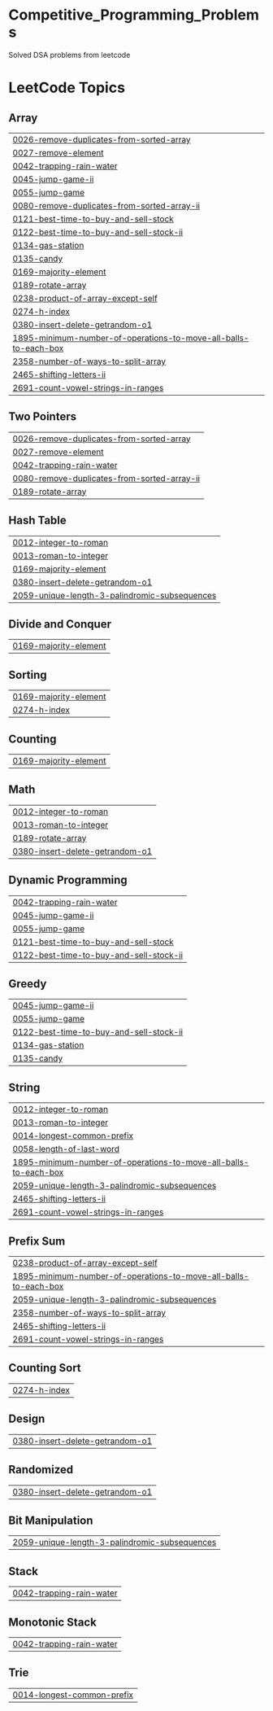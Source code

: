 # Competitive_Programming_Problems
Solved DSA problems from leetcode

<!---LeetCode Topics Start-->
# LeetCode Topics
## Array
|  |
| ------- |
| [0026-remove-duplicates-from-sorted-array](https://github.com/Dagmawi-Y/Competitive_Programming_Problems/tree/master/0026-remove-duplicates-from-sorted-array) |
| [0027-remove-element](https://github.com/Dagmawi-Y/Competitive_Programming_Problems/tree/master/0027-remove-element) |
| [0042-trapping-rain-water](https://github.com/Dagmawi-Y/Competitive_Programming_Problems/tree/master/0042-trapping-rain-water) |
| [0045-jump-game-ii](https://github.com/Dagmawi-Y/Competitive_Programming_Problems/tree/master/0045-jump-game-ii) |
| [0055-jump-game](https://github.com/Dagmawi-Y/Competitive_Programming_Problems/tree/master/0055-jump-game) |
| [0080-remove-duplicates-from-sorted-array-ii](https://github.com/Dagmawi-Y/Competitive_Programming_Problems/tree/master/0080-remove-duplicates-from-sorted-array-ii) |
| [0121-best-time-to-buy-and-sell-stock](https://github.com/Dagmawi-Y/Competitive_Programming_Problems/tree/master/0121-best-time-to-buy-and-sell-stock) |
| [0122-best-time-to-buy-and-sell-stock-ii](https://github.com/Dagmawi-Y/Competitive_Programming_Problems/tree/master/0122-best-time-to-buy-and-sell-stock-ii) |
| [0134-gas-station](https://github.com/Dagmawi-Y/Competitive_Programming_Problems/tree/master/0134-gas-station) |
| [0135-candy](https://github.com/Dagmawi-Y/Competitive_Programming_Problems/tree/master/0135-candy) |
| [0169-majority-element](https://github.com/Dagmawi-Y/Competitive_Programming_Problems/tree/master/0169-majority-element) |
| [0189-rotate-array](https://github.com/Dagmawi-Y/Competitive_Programming_Problems/tree/master/0189-rotate-array) |
| [0238-product-of-array-except-self](https://github.com/Dagmawi-Y/Competitive_Programming_Problems/tree/master/0238-product-of-array-except-self) |
| [0274-h-index](https://github.com/Dagmawi-Y/Competitive_Programming_Problems/tree/master/0274-h-index) |
| [0380-insert-delete-getrandom-o1](https://github.com/Dagmawi-Y/Competitive_Programming_Problems/tree/master/0380-insert-delete-getrandom-o1) |
| [1895-minimum-number-of-operations-to-move-all-balls-to-each-box](https://github.com/Dagmawi-Y/Competitive_Programming_Problems/tree/master/1895-minimum-number-of-operations-to-move-all-balls-to-each-box) |
| [2358-number-of-ways-to-split-array](https://github.com/Dagmawi-Y/Competitive_Programming_Problems/tree/master/2358-number-of-ways-to-split-array) |
| [2465-shifting-letters-ii](https://github.com/Dagmawi-Y/Competitive_Programming_Problems/tree/master/2465-shifting-letters-ii) |
| [2691-count-vowel-strings-in-ranges](https://github.com/Dagmawi-Y/Competitive_Programming_Problems/tree/master/2691-count-vowel-strings-in-ranges) |
## Two Pointers
|  |
| ------- |
| [0026-remove-duplicates-from-sorted-array](https://github.com/Dagmawi-Y/Competitive_Programming_Problems/tree/master/0026-remove-duplicates-from-sorted-array) |
| [0027-remove-element](https://github.com/Dagmawi-Y/Competitive_Programming_Problems/tree/master/0027-remove-element) |
| [0042-trapping-rain-water](https://github.com/Dagmawi-Y/Competitive_Programming_Problems/tree/master/0042-trapping-rain-water) |
| [0080-remove-duplicates-from-sorted-array-ii](https://github.com/Dagmawi-Y/Competitive_Programming_Problems/tree/master/0080-remove-duplicates-from-sorted-array-ii) |
| [0189-rotate-array](https://github.com/Dagmawi-Y/Competitive_Programming_Problems/tree/master/0189-rotate-array) |
## Hash Table
|  |
| ------- |
| [0012-integer-to-roman](https://github.com/Dagmawi-Y/Competitive_Programming_Problems/tree/master/0012-integer-to-roman) |
| [0013-roman-to-integer](https://github.com/Dagmawi-Y/Competitive_Programming_Problems/tree/master/0013-roman-to-integer) |
| [0169-majority-element](https://github.com/Dagmawi-Y/Competitive_Programming_Problems/tree/master/0169-majority-element) |
| [0380-insert-delete-getrandom-o1](https://github.com/Dagmawi-Y/Competitive_Programming_Problems/tree/master/0380-insert-delete-getrandom-o1) |
| [2059-unique-length-3-palindromic-subsequences](https://github.com/Dagmawi-Y/Competitive_Programming_Problems/tree/master/2059-unique-length-3-palindromic-subsequences) |
## Divide and Conquer
|  |
| ------- |
| [0169-majority-element](https://github.com/Dagmawi-Y/Competitive_Programming_Problems/tree/master/0169-majority-element) |
## Sorting
|  |
| ------- |
| [0169-majority-element](https://github.com/Dagmawi-Y/Competitive_Programming_Problems/tree/master/0169-majority-element) |
| [0274-h-index](https://github.com/Dagmawi-Y/Competitive_Programming_Problems/tree/master/0274-h-index) |
## Counting
|  |
| ------- |
| [0169-majority-element](https://github.com/Dagmawi-Y/Competitive_Programming_Problems/tree/master/0169-majority-element) |
## Math
|  |
| ------- |
| [0012-integer-to-roman](https://github.com/Dagmawi-Y/Competitive_Programming_Problems/tree/master/0012-integer-to-roman) |
| [0013-roman-to-integer](https://github.com/Dagmawi-Y/Competitive_Programming_Problems/tree/master/0013-roman-to-integer) |
| [0189-rotate-array](https://github.com/Dagmawi-Y/Competitive_Programming_Problems/tree/master/0189-rotate-array) |
| [0380-insert-delete-getrandom-o1](https://github.com/Dagmawi-Y/Competitive_Programming_Problems/tree/master/0380-insert-delete-getrandom-o1) |
## Dynamic Programming
|  |
| ------- |
| [0042-trapping-rain-water](https://github.com/Dagmawi-Y/Competitive_Programming_Problems/tree/master/0042-trapping-rain-water) |
| [0045-jump-game-ii](https://github.com/Dagmawi-Y/Competitive_Programming_Problems/tree/master/0045-jump-game-ii) |
| [0055-jump-game](https://github.com/Dagmawi-Y/Competitive_Programming_Problems/tree/master/0055-jump-game) |
| [0121-best-time-to-buy-and-sell-stock](https://github.com/Dagmawi-Y/Competitive_Programming_Problems/tree/master/0121-best-time-to-buy-and-sell-stock) |
| [0122-best-time-to-buy-and-sell-stock-ii](https://github.com/Dagmawi-Y/Competitive_Programming_Problems/tree/master/0122-best-time-to-buy-and-sell-stock-ii) |
## Greedy
|  |
| ------- |
| [0045-jump-game-ii](https://github.com/Dagmawi-Y/Competitive_Programming_Problems/tree/master/0045-jump-game-ii) |
| [0055-jump-game](https://github.com/Dagmawi-Y/Competitive_Programming_Problems/tree/master/0055-jump-game) |
| [0122-best-time-to-buy-and-sell-stock-ii](https://github.com/Dagmawi-Y/Competitive_Programming_Problems/tree/master/0122-best-time-to-buy-and-sell-stock-ii) |
| [0134-gas-station](https://github.com/Dagmawi-Y/Competitive_Programming_Problems/tree/master/0134-gas-station) |
| [0135-candy](https://github.com/Dagmawi-Y/Competitive_Programming_Problems/tree/master/0135-candy) |
## String
|  |
| ------- |
| [0012-integer-to-roman](https://github.com/Dagmawi-Y/Competitive_Programming_Problems/tree/master/0012-integer-to-roman) |
| [0013-roman-to-integer](https://github.com/Dagmawi-Y/Competitive_Programming_Problems/tree/master/0013-roman-to-integer) |
| [0014-longest-common-prefix](https://github.com/Dagmawi-Y/Competitive_Programming_Problems/tree/master/0014-longest-common-prefix) |
| [0058-length-of-last-word](https://github.com/Dagmawi-Y/Competitive_Programming_Problems/tree/master/0058-length-of-last-word) |
| [1895-minimum-number-of-operations-to-move-all-balls-to-each-box](https://github.com/Dagmawi-Y/Competitive_Programming_Problems/tree/master/1895-minimum-number-of-operations-to-move-all-balls-to-each-box) |
| [2059-unique-length-3-palindromic-subsequences](https://github.com/Dagmawi-Y/Competitive_Programming_Problems/tree/master/2059-unique-length-3-palindromic-subsequences) |
| [2465-shifting-letters-ii](https://github.com/Dagmawi-Y/Competitive_Programming_Problems/tree/master/2465-shifting-letters-ii) |
| [2691-count-vowel-strings-in-ranges](https://github.com/Dagmawi-Y/Competitive_Programming_Problems/tree/master/2691-count-vowel-strings-in-ranges) |
## Prefix Sum
|  |
| ------- |
| [0238-product-of-array-except-self](https://github.com/Dagmawi-Y/Competitive_Programming_Problems/tree/master/0238-product-of-array-except-self) |
| [1895-minimum-number-of-operations-to-move-all-balls-to-each-box](https://github.com/Dagmawi-Y/Competitive_Programming_Problems/tree/master/1895-minimum-number-of-operations-to-move-all-balls-to-each-box) |
| [2059-unique-length-3-palindromic-subsequences](https://github.com/Dagmawi-Y/Competitive_Programming_Problems/tree/master/2059-unique-length-3-palindromic-subsequences) |
| [2358-number-of-ways-to-split-array](https://github.com/Dagmawi-Y/Competitive_Programming_Problems/tree/master/2358-number-of-ways-to-split-array) |
| [2465-shifting-letters-ii](https://github.com/Dagmawi-Y/Competitive_Programming_Problems/tree/master/2465-shifting-letters-ii) |
| [2691-count-vowel-strings-in-ranges](https://github.com/Dagmawi-Y/Competitive_Programming_Problems/tree/master/2691-count-vowel-strings-in-ranges) |
## Counting Sort
|  |
| ------- |
| [0274-h-index](https://github.com/Dagmawi-Y/Competitive_Programming_Problems/tree/master/0274-h-index) |
## Design
|  |
| ------- |
| [0380-insert-delete-getrandom-o1](https://github.com/Dagmawi-Y/Competitive_Programming_Problems/tree/master/0380-insert-delete-getrandom-o1) |
## Randomized
|  |
| ------- |
| [0380-insert-delete-getrandom-o1](https://github.com/Dagmawi-Y/Competitive_Programming_Problems/tree/master/0380-insert-delete-getrandom-o1) |
## Bit Manipulation
|  |
| ------- |
| [2059-unique-length-3-palindromic-subsequences](https://github.com/Dagmawi-Y/Competitive_Programming_Problems/tree/master/2059-unique-length-3-palindromic-subsequences) |
## Stack
|  |
| ------- |
| [0042-trapping-rain-water](https://github.com/Dagmawi-Y/Competitive_Programming_Problems/tree/master/0042-trapping-rain-water) |
## Monotonic Stack
|  |
| ------- |
| [0042-trapping-rain-water](https://github.com/Dagmawi-Y/Competitive_Programming_Problems/tree/master/0042-trapping-rain-water) |
## Trie
|  |
| ------- |
| [0014-longest-common-prefix](https://github.com/Dagmawi-Y/Competitive_Programming_Problems/tree/master/0014-longest-common-prefix) |
<!---LeetCode Topics End-->